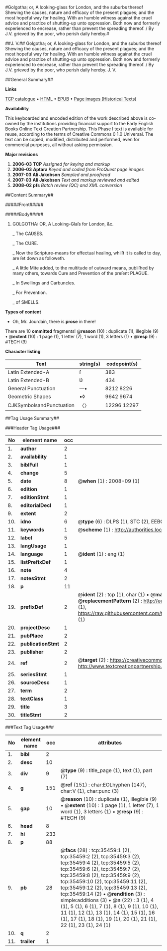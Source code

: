 #Golgotha; or, A looking-glass for London, and the suburbs thereof Shewing the causes, nature and efficacy of the present plagues; and the most hopeful way for healing. With an humble witness against the cruel advice and practice of shutting-up unto oppression. Both now and formerly experienced to encrease, rather than prevent the spreading thereof. / By J.V. grieved by the poor, who perish daily hereby.#

##J. V.##
Golgotha; or, A looking-glass for London, and the suburbs thereof Shewing the causes, nature and efficacy of the present plagues; and the most hopeful way for healing. With an humble witness against the cruel advice and practice of shutting-up unto oppression. Both now and formerly experienced to encrease, rather than prevent the spreading thereof. / By J.V. grieved by the poor, who perish daily hereby.
J. V.

##General Summary##

**Links**

[TCP catalogue](http://www.ota.ox.ac.uk/tcp/)  • 
[HTML](http://tei.it.ox.ac.uk/tcp/Texts-HTML/free/A65/A65193.html)  • 
[EPUB](http://tei.it.ox.ac.uk/tcp/Texts-EPUB/free/A65/A65193.epub) • 
[Page images (Historical Texts)](https://data.historicaltexts.jisc.ac.uk/view?pubId=eebo-99830997e&pageId=eebo-99830997e-35459-1)

**Availability**

This keyboarded and encoded edition of the
	       work described above is co-owned by the institutions
	       providing financial support to the Early English Books
	       Online Text Creation Partnership. This Phase I text is
	       available for reuse, according to the terms of Creative
	       Commons 0 1.0 Universal. The text can be copied,
	       modified, distributed and performed, even for
	       commercial purposes, all without asking permission.

**Major revisions**

1. __2006-03__ __TCP__ *Assigned for keying and markup*
1. __2006-03__ __Aptara__ *Keyed and coded from ProQuest page images*
1. __2007-03__ __Ali Jakobson__ *Sampled and proofread*
1. __2007-03__ __Ali Jakobson__ *Text and markup reviewed and edited*
1. __2008-02__ __pfs__ *Batch review (QC) and XML conversion*

##Content Summary##

#####Front#####

#####Body#####

1. GOLGOTHA:
OR,
A Looking-Glaſs for London, &c.

    _ The CAƲSES.

    _ The CURE.

    _ Now the Scripture-means for effectual healing, whilſt it is
called to day, are ſet down as followeth.

    _ A little Mite added, to the multitude of outward means,
publiſhed by many others, towards Cure and Prevention
of the preſent PLAGUE.

    _ In Swellings and Carbuncles.

    _ For Prevention.

    _ of SMELLS.

**Types of content**

  * Oh, Mr. Jourdain, there is **prose** in there!

There are 10 **ommitted** fragments! 
 @__reason__ (10) : duplicate (1), illegible (9)  •  @__extent__ (10) : 1 page (1), 1 letter (7), 1 word (1), 3 letters (1)  •  @__resp__ (9) : #TECH (9)

**Character listing**


|Text|string(s)|codepoint(s)|
|---|---|---|
|Latin Extended-A|ſ|383|
|Latin Extended-B|Ʋ|434|
|General Punctuation|—•|8212 8226|
|Geometric Shapes|▪◊|9642 9674|
|CJKSymbolsandPunctuation|〈〉|12296 12297|

##Tag Usage Summary##

###Header Tag Usage###

|No|element name|occ|attributes|
|---|---|---|---|
|1.|__author__|2||
|2.|__availability__|1||
|3.|__biblFull__|1||
|4.|__change__|5||
|5.|__date__|8| @__when__ (1) : 2008-09 (1)|
|6.|__edition__|1||
|7.|__editionStmt__|1||
|8.|__editorialDecl__|1||
|9.|__extent__|2||
|10.|__idno__|6| @__type__ (6) : DLPS (1), STC (2), EEBO-CITATION (1), PROQUEST (1), VID (1)|
|11.|__keywords__|1| @__scheme__ (1) : http://authorities.loc.gov/ (1)|
|12.|__label__|5||
|13.|__langUsage__|1||
|14.|__language__|1| @__ident__ (1) : eng (1)|
|15.|__listPrefixDef__|1||
|16.|__note__|4||
|17.|__notesStmt__|2||
|18.|__p__|11||
|19.|__prefixDef__|2| @__ident__ (2) : tcp (1), char (1)  •  @__matchPattern__ (2) : ([0-9\-]+):([0-9IVX]+) (1), (.+) (1)  •  @__replacementPattern__ (2) : http://eebo.chadwyck.com/downloadtiff?vid=$1&page=$2 (1), https://raw.githubusercontent.com/textcreationpartnership/Texts/master/tcpchars.xml#$1 (1)|
|20.|__projectDesc__|1||
|21.|__pubPlace__|2||
|22.|__publicationStmt__|2||
|23.|__publisher__|2||
|24.|__ref__|2| @__target__ (2) : https://creativecommons.org/publicdomain/zero/1.0/ (1), http://www.textcreationpartnership.org/docs/. (1)|
|25.|__seriesStmt__|1||
|26.|__sourceDesc__|1||
|27.|__term__|2||
|28.|__textClass__|1||
|29.|__title__|3||
|30.|__titleStmt__|2||


###Text Tag Usage###

|No|element name|occ|attributes|
|---|---|---|---|
|1.|__bibl__|2||
|2.|__desc__|10||
|3.|__div__|9| @__type__ (9) : title_page (1), text (1), part (7)|
|4.|__g__|151| @__ref__ (151) : char:EOLhyphen (147), char:V (1), char:punc (3)|
|5.|__gap__|10| @__reason__ (10) : duplicate (1), illegible (9)  •  @__extent__ (10) : 1 page (1), 1 letter (7), 1 word (1), 3 letters (1)  •  @__resp__ (9) : #TECH (9)|
|6.|__head__|8||
|7.|__hi__|233||
|8.|__p__|88||
|9.|__pb__|28| @__facs__ (28) : tcp:35459:1 (2), tcp:35459:2 (2), tcp:35459:3 (2), tcp:35459:4 (2), tcp:35459:5 (2), tcp:35459:6 (2), tcp:35459:7 (2), tcp:35459:8 (2), tcp:35459:9 (2), tcp:35459:10 (2), tcp:35459:11 (2), tcp:35459:12 (2), tcp:35459:13 (2), tcp:35459:14 (2)  •  @__rendition__ (3) : simple:additions (3)  •  @__n__ (22) : 3 (1), 4 (1), 5 (1), 6 (1), 7 (1), 8 (1), 9 (1), 10 (1), 11 (1), 12 (1), 13 (1), 14 (1), 15 (1), 16 (1), 17 (1), 18 (1), 19 (1), 20 (1), 21 (1), 22 (1), 23 (1), 24 (1)|
|10.|__q__|2||
|11.|__trailer__|1||
